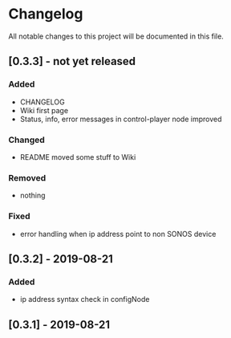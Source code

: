 # Changelog
All notable changes to this project will be documented in this file.

## [0.3.3] - not yet released
### Added
- CHANGELOG
- Wiki first page
- Status, info, error messages in control-player node improved

### Changed
- README moved some stuff to Wiki

### Removed
- nothing

### Fixed
- error handling when ip address point to non SONOS device

## [0.3.2] - 2019-08-21
### Added
- ip address syntax check in configNode

## [0.3.1] - 2019-08-21
